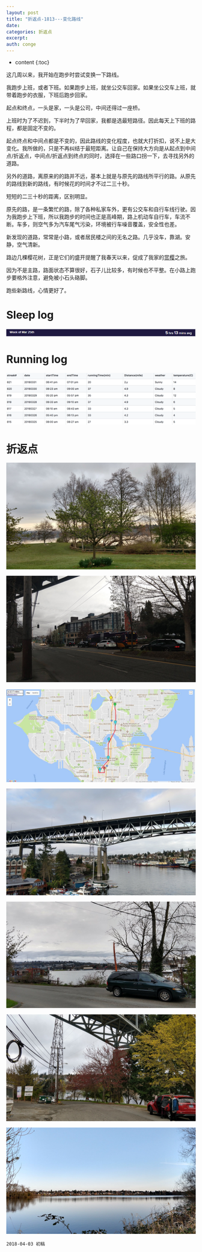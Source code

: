 ```yaml
---
layout: post
title: "折返点-1813---变化路线"
date:
categories: 折返点
excerpt:
auth: conge
---
```

* content
{:toc}

这几周以来，我开始在跑步时尝试变换一下路线。

我跑步上班，或者下班。如果跑步上班，就坐公交车回家。如果坐公交车上班，就带着跑步的衣服，下班后跑步回家。

起点和终点，一头是家，一头是公司，中间还得过一座桥。

上班时为了不迟到，下半时为了早回家，我都是选最短路径。因此每天上下班的路程，都是固定不变的。

起点终点和中间点都是不变的，因此路线的变化程度，也就大打折扣，说不上是大变化。我所做的，只是不再纠结于最短距离。让自己在保持大方向是从起点到中间点/折返点，中间点/折返点到终点的同时，选择在一些路口拐一下，去寻找另外的道路。

另外的道路，离原来的的路并不远，基本上就是与原先的路线所平行的路。从原先的路线到新的路线，有时候花的时间才不过二三十秒。

短短的二三十秒的距离，区别明显。

原先的路，是一条繁忙的路，除了各种私家车外，更有公交车和自行车线行驶。因为我跑步上下班，所以我跑步的时间也正是高峰期，路上机动车自行车，车流不断。车多，则空气多为汽车尾气污染，环境被行车噪音覆盖，安全性也差。

新发现的道路，常常是小路，或者居民楼之间的无名之路。几乎没车，靠湖。安静，空气清新。

路边几棵樱花树，正是它们的盛开提醒了我春天以来，促成了我家的[赏樱](https://www.jianshu.com/p/5e210becbbb4)之旅。

因为不是主路，路面状态不算很好，石子儿比较多，有时候也不平整。在小路上跑步要格外注意，避免被小石头硌脚。

跑些新路线，心情更好了。

# Sleep log
![Sleep log week 13 2018](/assets/images/折返点/118382-79c1f897a61660eb.png)

# Running log

![Running log week 13 2018](/assets/images/折返点/118382-457a3e7878ed8d8a.png)


# 折返点

![20180325.jpg](/assets/images/折返点/118382-564510120b7f773f.jpg)

![20180326.jpg](/assets/images/折返点/118382-0b6702af1bb02eec.jpg)

![20180327.jpg](/assets/images/折返点/118382-baa5799725c0d613.jpg)

![20180328.jpg](/assets/images/折返点/118382-1ffe323f7c69aa50.jpg)

![20180329.jpg](/assets/images/折返点/118382-feadb8c987625382.jpg)

![20180330.jpg](/assets/images/折返点/118382-9f91a03c750b71ea.jpg)

![20180331.jpg](/assets/images/折返点/118382-0a1d5394f60185d6.jpg)

```
2018-04-03 初稿
```
